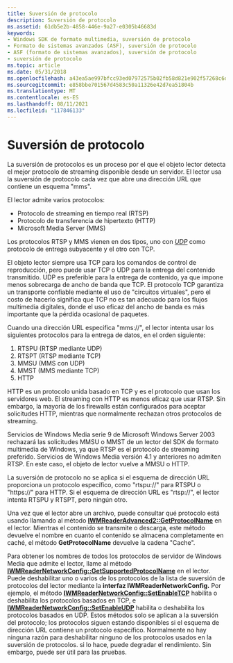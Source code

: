 ```yaml
---
title: Suversión de protocolo
description: Suversión de protocolo
ms.assetid: 61db5e2b-4858-446e-9a27-e0305b46683d
keywords:
- Windows SDK de formato multimedia, suversión de protocolo
- Formato de sistemas avanzados (ASF), suversión de protocolo
- ASF (formato de sistemas avanzados), suversión de protocolo
- suversión de protocolo
ms.topic: article
ms.date: 05/31/2018
ms.openlocfilehash: a43ea5ae997bfcc93ed07972575b02fb58d821e902f57268c6dc274b1d11d95c
ms.sourcegitcommit: e858bbe701567d4583c50a11326e42d7ea51804b
ms.translationtype: MT
ms.contentlocale: es-ES
ms.lasthandoff: 08/11/2021
ms.locfileid: "117846133"
---
```

# <a name="protocol-rollover"></a>Suversión de protocolo

La suversión de protocolos es un proceso por el que el objeto lector detecta el mejor protocolo de streaming disponible desde un servidor. El lector usa la suversión de protocolo cada vez que abre una dirección URL que contiene un esquema "mms".

El lector admite varios protocolos:

-   Protocolo de streaming en tiempo real (RTSP)
-   Protocolo de transferencia de hipertexto (HTTP)
-   Microsoft Media Server (MMS)

Los protocolos RTSP y MMS vienen en dos tipos, uno con [*UDP*](wmformat-glossary.md) como protocolo de entrega subyacente y el otro con TCP.

El objeto lector siempre usa TCP para los comandos de control de reproducción, pero puede usar TCP o UDP para la entrega del contenido transmitido. UDP es preferible para la entrega de contenido, ya que impone menos sobrecarga de ancho de banda que TCP. El protocolo TCP garantiza un transporte confiable mediante el uso de "circuitos virtuales", pero el costo de hacerlo significa que TCP no es tan adecuado para los flujos multimedia digitales, donde el uso eficaz del ancho de banda es más importante que la pérdida ocasional de paquetes.

Cuando una dirección URL especifica "mms://", el lector intenta usar los siguientes protocolos para la entrega de datos, en el orden siguiente:

1.  RTSPU (RTSP mediante UDP)
2.  RTSPT (RTSP mediante TCP)
3.  MMSU (MMS con UDP)
4.  MMST (MMS mediante TCP)
5.  HTTP

HTTP es un protocolo unida basado en TCP y es el protocolo que usan los servidores web. El streaming con HTTP es menos eficaz que usar RTSP. Sin embargo, la mayoría de los firewalls están configurados para aceptar solicitudes HTTP, mientras que normalmente rechazan otros protocolos de streaming.

Servicios de Windows Media serie 9 de Microsoft Windows Server 2003 rechazará las solicitudes MMSU o MMST de un lector del SDK de formato multimedia de Windows, ya que RTSP es el protocolo de streaming preferido. Servicios de Windows Media versión 4.1 y anteriores no admiten RTSP. En este caso, el objeto de lector vuelve a MMSU o HTTP.

La suversión de protocolo no se aplica si el esquema de dirección URL proporciona un protocolo específico, como "rtspu://" para RTSPU o "https://" para HTTP. Si el esquema de dirección URL es "rtsp://", el lector intenta RTSPU y RTSPT, pero ningún otro.

Una vez que el lector abre un archivo, puede consultar qué protocolo está usando llamando al método [**IWMReaderAdvanced2::GetProtocolName**](/previous-versions/windows/desktop/api/Wmsdkidl/nf-wmsdkidl-iwmreaderadvanced2-getprotocolname) en el lector. Mientras el contenido se transmite o descarga, este método devuelve el nombre en cuanto el contenido se almacena completamente en caché, el método **GetProtocolName** devuelve la cadena "Cache".

Para obtener los nombres de todos los protocolos de servidor de Windows Media que admite el lector, llame al método [**IWMReaderNetworkConfig::GetSupportedProtocolName**](/previous-versions/windows/desktop/api/Wmsdkidl/nf-wmsdkidl-iwmreadernetworkconfig-getsupportedprotocolname) en el lector. Puede deshabilitar uno o varios de los protocolos de la lista de suversión de protocolos del lector mediante la **interfaz IWMReaderNetworkConfig.** Por ejemplo, el método [**IWMReaderNetworkConfig::SetEnableTCP**](/previous-versions/windows/desktop/api/Wmsdkidl/nf-wmsdkidl-iwmreadernetworkconfig-setenabletcp) habilita o deshabilita los protocolos basados en TCP, e [**IWMReaderNetworkConfig::SetEnableUDP**](/previous-versions/windows/desktop/api/Wmsdkidl/nf-wmsdkidl-iwmreadernetworkconfig-setenableudp) habilita o deshabilita los protocolos basados en UDP. Estos métodos solo se aplican a la suversión del protocolo; los protocolos siguen estando disponibles si el esquema de dirección URL contiene un protocolo específico. Normalmente no hay ninguna razón para deshabilitar ninguno de los protocolos usados en la suversión de protocolos. si lo hace, puede degradar el rendimiento. Sin embargo, puede ser útil para las pruebas.

 

 




